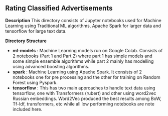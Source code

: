 ## Rating Classified Advertisements 

**Description**
This directory consists of Jupyter notebooks used for Machine Learning using Traditional ML algorithms, Apache Spark for larger data and tensorflow for large text data.

**Directory Structure**
- __ml-models__ : Machine Learning models run on Google Colab. Consists of 2 notebooks (Part 1 and Part 2) where part 1 has simple models and some simple ensemble algorithms while part 2 mainly has modelling using advanced boosting algorithms.
- __spark__ : Machine Learning using Apache Spark. It consists of 2 notebooks one for pre processing and the other for training on Random Forest using Pyspark.
- __tensorflow__ : This has two main approaches to handle text data using tensorflow, one with Transformers (rubert) and other using word2vec Russian embeddings. Word2Vec  produced the best results among BoW, Tf-Idf, transformers, etc while all low performing notebooks are note included here.

